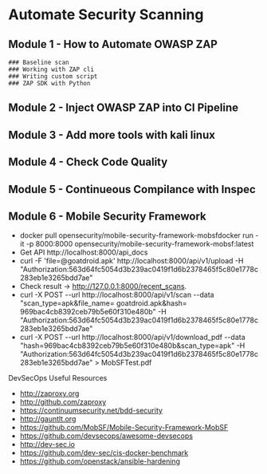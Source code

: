 # Automate Security Scanning
## Module 1 - How to Automate OWASP ZAP
    ### Baseline scan
    ### Working with ZAP cli
    ### Writing custom script
    ### ZAP SDK with Python
## Module 2 - Inject OWASP ZAP into CI Pipeline
## Module 3 - Add more tools with kali linux
## Module 4 - Check Code Quality
## Module 5 - Continueous Compilance with Inspec

## Module 6 - Mobile Security Framework
* docker pull opensecurity/mobile-security-framework-mobsfdocker run -it -p 8000:8000 opensecurity/mobile-security-framework-mobsf:latest
* Get API http://localhost:8000/api_docs
* curl -F 'file=@goatdroid.apk' http://localhost:8000/api/v1/upload -H "Authorization:563d64fc5054d3b239ac0419f1d6b2378465f5c80e1778c283eb1e3265bdd7ae"
* Check result -> http://127.0.0.1:8000/recent_scans.
* curl -X POST --url http://localhost:8000/api/v1/scan --data "scan_type=apk&file_name= goatdroid.apk&hash= 969bac4cb8392ceb79b5e60f310e480b" -H "Authorization:563d64fc5054d3b239ac0419f1d6b2378465f5c80e1778c283eb1e3265bdd7ae"
* curl -X POST  --url  http://localhost:8000/api/v1/download_pdf  --data "hash=969bac4cb8392ceb79b5e60f310e480b&scan_type=apk" -H "Authorization:563d64fc5054d3b239ac0419f1d6b2378465f5c80e1778c283eb1e3265bdd7ae"  >  MobSFTest.pdf

DevSecOps Useful Resources
* http://zaproxy.org
* http://github.com/zaproxy
* https://continuumsecurity.net/bdd-security
* http://gauntlt.org
* https://github.com/MobSF/Mobile-Security-Framework-MobSF
* https://github.com/devsecops/awesome-devsecops
* http://dev-sec.io
* https://github.com/dev-sec/cis-docker-benchmark
* https://github.com/openstack/ansible-hardening